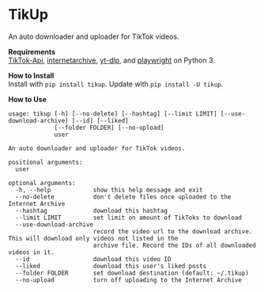 TikUp
=====

An auto downloader and uploader for TikTok videos.

**Requirements**  
[TikTok-Api](https://github.com/davidteather/TikTok-Api), [internetarchive](https://archive.org/services/docs/api/internetarchive/index.html), [yt-dlp](https://github.com/yt-dlp/yt-dlp), and [playwright](https://github.com/Microsoft/playwright-python) on Python 3.

**How to Install**  
Install with `pip install tikup`.
Update with `pip install -U tikup`.

**How to Use**
```
usage: tikup [-h] [--no-delete] [--hashtag] [--limit LIMIT] [--use-download-archive] [--id] [--liked]
             [--folder FOLDER] [--no-upload]
             user

An auto downloader and uploader for TikTok videos.

positional arguments:
  user

optional arguments:
  -h, --help            show this help message and exit
  --no-delete           don't delete files once uploaded to the Internet Archive
  --hashtag             download this hashtag
  --limit LIMIT         set limit on amount of TikToks to download
  --use-download-archive
                        record the video url to the download archive. This will download only videos not listed in the
                        archive file. Record the IDs of all downloaded videos in it.
  --id                  download this video ID
  --liked               download this user's liked posts
  --folder FOLDER       set download destination (default: ~/.tikup)
  --no-upload           turn off uploading to the Internet Archive
```
